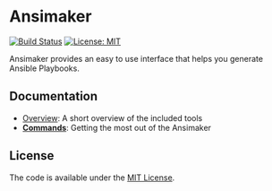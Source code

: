 # Ansimaker

[![Build Status](https://travis-ci.org/ansimaker/ansimaker.svg?branch=master)](https://travis-ci.org/ansimaker/ansimaker)
[![License: MIT](https://img.shields.io/badge/License-MIT-yellow.svg)](https://opensource.org/licenses/MIT)

Ansimaker provides an easy to use interface that helps you generate Ansible Playbooks.

## Documentation

- [Overview](docs/general): A short overview of the included tools
- [**Commands**](docs/general/commands.md): Getting the most out of the Ansimaker

License
-------
The code is available under the [MIT License](LICENSE.md).
